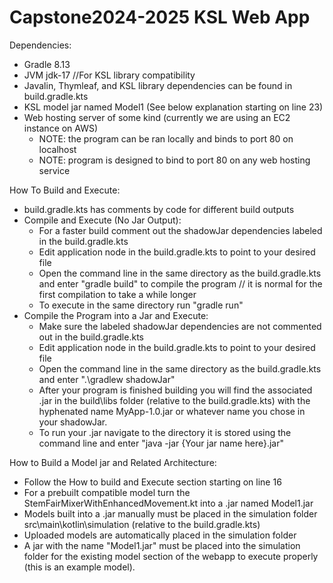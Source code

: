 # Capstone2024-2025 KSL Web App

Dependencies:
  - Gradle 8.13
  - JVM jdk-17 //For KSL library compatibility
  - Javalin, Thymleaf, and KSL library dependencies can be found in build.gradle.kts
  - KSL model jar named Model1 (See below explanation starting on line 23)
  - Web hosting server of some kind (currently we are using an EC2 instance on AWS)
    + NOTE: the program can be ran locally and binds to port 80 on localhost
    + NOTE: program is designed to bind to port 80 on any web hosting service

How To Build and Execute:
  - build.gradle.kts has comments by code for different build outputs
  - Compile and Execute (No Jar Output):
    + For a faster build comment out the shadowJar dependencies labeled in the build.gradle.kts
    + Edit application node in the build.gradle.kts to point to your desired file
    + Open the command line in the same directory as the build.gradle.kts and enter "gradle build" to compile the program // it is normal for the first compilation to take a while longer
    + To execute in the same directory run "gradle run"
  - Compile the Program into a Jar and Execute:
    + Make sure the labeled shadowJar dependencies are not commented out in the build.gradle.kts
    + Edit application node in the build.gradle.kts to point to your desired file
    + Open the command line in the same directory as the build.gradle.kts and enter ".\gradlew shadowJar"
    + After your program is finished building you will find the associated .jar in the build\libs folder (relative to the build.gradle.kts) with the hyphenated name MyApp-1.0.jar or whatever name you chose in     your shadowJar.
    + To run your .jar navigate to the directory it is stored using the command line and enter "java -jar {Your jar name here}.jar"

How to Build a Model jar and Related Architecture:
  - Follow the How to build and Execute section starting on line 16
  - For a prebuilt compatible model turn the StemFairMixerWithEnhancedMovement.kt into a .jar named Model1.jar
  - Models built into a .jar manually must be placed in the simulation folder src\main\kotlin\simulation (relative to the build.gradle.kts)
  - Uploaded models are automatically placed in the simulation folder
  - A jar with the name "Model1.jar" must be placed into the simulation folder for the existing model section of the webapp to execute properly (this is an example model).
